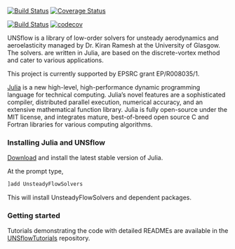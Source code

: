 [![Build Status](https://travis-ci.com/KiranUofG/UNSflow.jl.svg?branch=master)](https://travis-ci.com/KiranUofG/UnsteadyFlowSolvers.jl)
[![Coverage Status](https://coveralls.io/repos/github/KiranUofG/UnsteadyFlowSolvers.jl/badge.svg?branch=master)](https://coveralls.io/github/KiranUofG/UnsteadyFlowSolvers.jl?branch=master)

[![Build Status](https://travis-ci.com/desanga/UNSflow.jl.svg?branch=master)](https://travis-ci.com/desanga/UNSflow.jl)
[![codecov](https://codecov.io/gh/desanga/UNSflow.jl/branch/master/graph/badge.svg)](https://codecov.io/gh/desanga/UNSflow.jl)

UNSflow is a library of low-order solvers for unsteady aerodynamics
and aeroelasticity managed by Dr. Kiran Ramesh at the University of Glasgow. The solvers.
are written in Julia, are based on the discrete-vortex method and cater to various
applications.

This project is currently supported by EPSRC grant EP/R008035/1.

[Julia](http://julialang.org) is a new high-level, high-performance dynamic programming
language for technical computing. Julia’s novel features are a
sophisticated compiler, distributed parallel execution, numerical
accuracy, and an extensive mathematical function library. Julia is
fully open-source under the MIT license, and integrates mature,
best-of-breed open source C and Fortran libraries for various
computing algorithms.

### Installing Julia and UNSflow
[Download](http://julialang.org/downloads/) and install the latest stable version of Julia.

At the prompt type, 
```julia
]add UnsteadyFlowSolvers
```
This will install UnsteadyFlowSolvers and dependent packages.

### Getting started
Tutorials demonstrating the code with detailed READMEs are available in the [UNSflowTutorials](https://github.com/KiranUofG/UNSflowTutorials) repository. 

